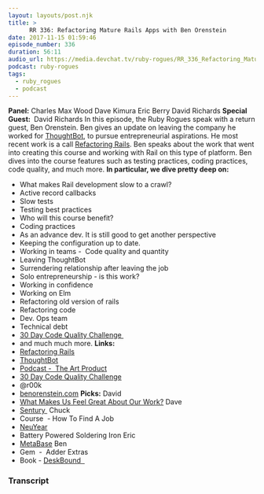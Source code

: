 ```yaml
---
layout: layouts/post.njk
title: >
      RR 336: Refactoring Mature Rails Apps with Ben Orenstein
date: 2017-11-15 01:59:46
episode_number: 336
duration: 56:11
audio_url: https://media.devchat.tv/ruby-rogues/RR_336_Refactoring_Mature_Rails_Apps_with_Ben_Orenstein.mp3
podcast: ruby-rogues
tags: 
  - ruby_rogues
  - podcast
---
```


 **Panel:** Charles Max Wood Dave Kimura Eric Berry David Richards **Special Guest:&nbsp;** David Richards In this episode, the Ruby Rogues speak with a return guest, Ben Orenstein. Ben gives an update on leaving the company he worked for&nbsp;[ThoughtBot](https://thoughtbot.com), to pursue entrepreneurial aspirations. He most recent work is a call [Refactoring Rails](http://www.refactoringrails.io/buy). Ben speaks about the work that went into creating this course and working with Rail on this type of platform. Ben dives into the course features such as testing practices, coding practices, code quality, and much more. **In particular, we dive pretty deep on:&nbsp;**
- What makes Rail development slow to a crawl?
- Active record callbacks
- Slow tests
- Testing best practices
- Who will this course benefit?
- Coding practices
- As an advance dev. It is still good to get another perspective
- Keeping the configuration up to date.
- Working in teams -&nbsp; Code quality and quantity
- Leaving ThoughtBot
- Surrendering relationship after leaving the job
- Solo entrepreneurship - is this work?
- Working in confidence
- Working on Elm
- Refactoring old version of rails
- Refactoring code
- Dev. Ops team
- Technical debt
- [30 Day Code Quality Challenge&nbsp;](https://www.codequalitychallenge.com)
- and much much more.
**Links:&nbsp;**
- [Refactoring Rails](http://www.refactoringrails.io/buy)
- [ThoughtBot](https://thoughtbot.com)
- [Podcast -&nbsp; The Art Product](http://artofproductpodcast.com)
- [30 Day Code Quality Challenge](https://www.codequalitychallenge.com)
- @r00k
- [benorenstein.com](http://benorenstein.com)
**Picks:** David
- [What Makes Us Feel Great About Our Work?](https://www.youtube.com/watch?v=5aH2Ppjpcho)
Dave
- [Sentury&nbsp;](https://sentry.io/welcome/)
Chuck
- Course&nbsp; - How To Find A Job
- [NeuYear](https://www.neuyear.net)
- Battery Powered Soldering Iron
Eric
- [MetaBase](https://www.metabase.com)
Ben
- Gem&nbsp; -&nbsp; Adder Extras
- Book - [DeskBound &nbsp;](https://www.amazon.com/Deskbound-Standing-Up-Sitting-World/dp/1628600586)


### Transcript


